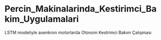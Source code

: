 # Percin_Makinalarinda_Kestirimci_Bakim_Uygulamalari
LSTM modeliyle asenkron motorlarda Otonom Kestrimci Bakım Çalışması
